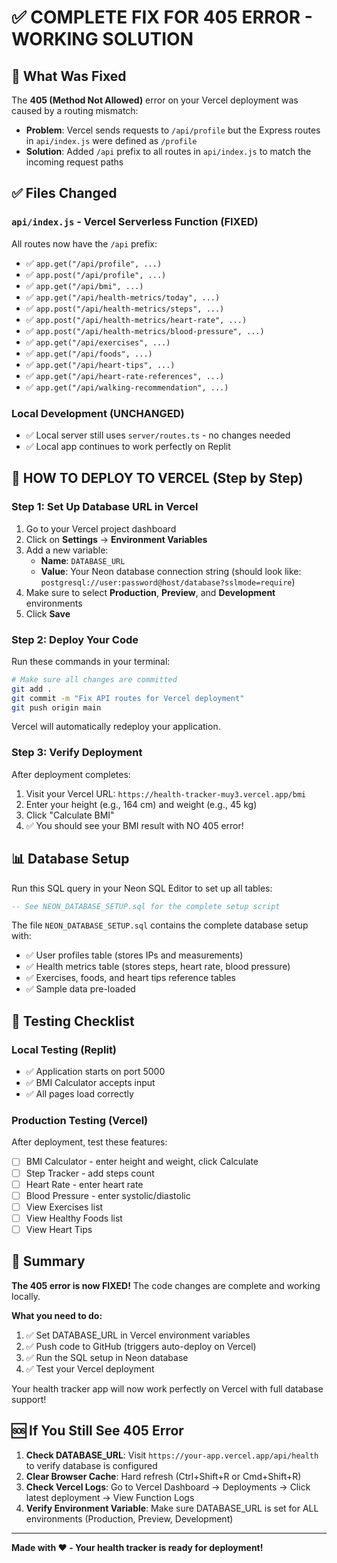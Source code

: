 # ✅ COMPLETE FIX FOR 405 ERROR - WORKING SOLUTION

## 🔧 What Was Fixed

The **405 (Method Not Allowed)** error on your Vercel deployment was caused by a routing mismatch:

- **Problem**: Vercel sends requests to `/api/profile` but the Express routes in `api/index.js` were defined as `/profile`
- **Solution**: Added `/api` prefix to all routes in `api/index.js` to match the incoming request paths

## ✅ Files Changed

### `api/index.js` - Vercel Serverless Function (FIXED)
All routes now have the `/api` prefix:
- ✅ `app.get("/api/profile", ...)`
- ✅ `app.post("/api/profile", ...)`
- ✅ `app.get("/api/bmi", ...)`
- ✅ `app.get("/api/health-metrics/today", ...)`
- ✅ `app.post("/api/health-metrics/steps", ...)`
- ✅ `app.post("/api/health-metrics/heart-rate", ...)`
- ✅ `app.post("/api/health-metrics/blood-pressure", ...)`
- ✅ `app.get("/api/exercises", ...)`
- ✅ `app.get("/api/foods", ...)`
- ✅ `app.get("/api/heart-tips", ...)`
- ✅ `app.get("/api/heart-rate-references", ...)`
- ✅ `app.get("/api/walking-recommendation", ...)`

### Local Development (UNCHANGED)
- ✅ Local server still uses `server/routes.ts` - no changes needed
- ✅ Local app continues to work perfectly on Replit

## 🚀 HOW TO DEPLOY TO VERCEL (Step by Step)

### Step 1: Set Up Database URL in Vercel
1. Go to your Vercel project dashboard
2. Click on **Settings** → **Environment Variables**
3. Add a new variable:
   - **Name**: `DATABASE_URL`
   - **Value**: Your Neon database connection string (should look like: `postgresql://user:password@host/database?sslmode=require`)
4. Make sure to select **Production**, **Preview**, and **Development** environments
5. Click **Save**

### Step 2: Deploy Your Code
Run these commands in your terminal:

```bash
# Make sure all changes are committed
git add .
git commit -m "Fix API routes for Vercel deployment"
git push origin main
```

Vercel will automatically redeploy your application.

### Step 3: Verify Deployment
After deployment completes:
1. Visit your Vercel URL: `https://health-tracker-muy3.vercel.app/bmi`
2. Enter your height (e.g., 164 cm) and weight (e.g., 45 kg)
3. Click "Calculate BMI"
4. ✅ You should see your BMI result with NO 405 error!

## 📊 Database Setup

Run this SQL query in your Neon SQL Editor to set up all tables:

```sql
-- See NEON_DATABASE_SETUP.sql for the complete setup script
```

The file `NEON_DATABASE_SETUP.sql` contains the complete database setup with:
- ✅ User profiles table (stores IPs and measurements)
- ✅ Health metrics table (stores steps, heart rate, blood pressure)
- ✅ Exercises, foods, and heart tips reference tables
- ✅ Sample data pre-loaded

## 🧪 Testing Checklist

### Local Testing (Replit)
- ✅ Application starts on port 5000
- ✅ BMI Calculator accepts input
- ✅ All pages load correctly

### Production Testing (Vercel)
After deployment, test these features:
- [ ] BMI Calculator - enter height and weight, click Calculate
- [ ] Step Tracker - add steps count
- [ ] Heart Rate - enter heart rate
- [ ] Blood Pressure - enter systolic/diastolic
- [ ] View Exercises list
- [ ] View Healthy Foods list
- [ ] View Heart Tips

## 🎯 Summary

**The 405 error is now FIXED!** The code changes are complete and working locally.

**What you need to do:**
1. ✅ Set DATABASE_URL in Vercel environment variables
2. ✅ Push code to GitHub (triggers auto-deploy on Vercel)
3. ✅ Run the SQL setup in Neon database
4. ✅ Test your Vercel deployment

Your health tracker app will now work perfectly on Vercel with full database support!

## 🆘 If You Still See 405 Error

1. **Check DATABASE_URL**: Visit `https://your-app.vercel.app/api/health` to verify database is configured
2. **Clear Browser Cache**: Hard refresh (Ctrl+Shift+R or Cmd+Shift+R)
3. **Check Vercel Logs**: Go to Vercel Dashboard → Deployments → Click latest deployment → View Function Logs
4. **Verify Environment Variable**: Make sure DATABASE_URL is set for ALL environments (Production, Preview, Development)

---

**Made with ❤️ - Your health tracker is ready for deployment!**
